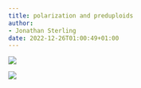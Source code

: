 ```yaml
---
title: polarization and preduploids
author:
- Jonathan Sterling
date: 2022-12-26T01:00:49+01:00
---
```


![](dpl-000A)

![](dpl-0009)
